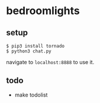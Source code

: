 # bedroomlights
## setup

```
$ pip3 install tornado
$ python3 chat.py
```
navigate to `localhost:8888` to use it.

## todo

- make todolist
